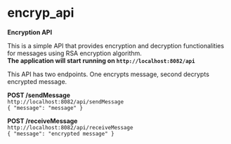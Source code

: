 # encryp_api
**Encryption API**

This is a simple API that provides encryption and decryption functionalities for messages using RSA encryption algorithm.  
**The application will start running on `http://localhost:8082/api`**  
  
  
This API has two endpoints. One encrypts message, second decrypts encrypted message.  

**POST /sendMessage**  
`http://localhost:8082/api/sendMessage`  
`{
"message": "message"
}`  


**POST /receiveMessage**  
`http://localhost:8082/api/receiveMessage`  
`{
"message": "encrypted message"
}`  


